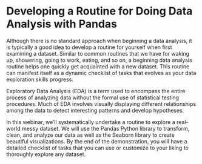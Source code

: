 # Developing a Routine for Doing Data Analysis with Pandas

Although there is no standard approach when beginning a data analysis, it is typically a good idea to develop a routine for yourself when first examining a dataset. Similar to common routines that we have for waking up, showering, going to work, eating, and so on, a beginning data analysis routine helps one quickly get acquainted with a new dataset. This routine can manifest itself as a dynamic checklist of tasks that evolves as your data exploration skills progress.


Exploratory Data Analysis (EDA) is a term used to encompass the entire process of analyzing data without the formal use of statistical testing procedures. Much of EDA involves visually displaying different relationships among the data to detect interesting patterns and develop hypotheses.


In this webinar, we’ll systematically undertake a routine to explore a real-world messy dataset. We will use the Pandas Python library to transform, clean, and analyze our data as well as the Seaborn library to create beautiful visualizations. By the end of the demonstration, you will have a detailed checklist of tasks that you can use or customize to your liking to thoroughly explore any dataset.